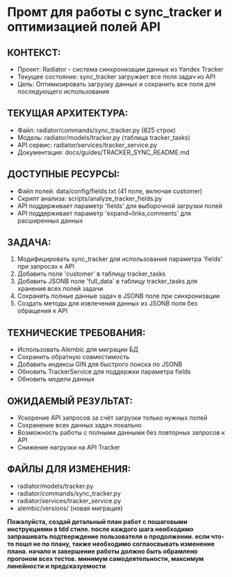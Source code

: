 # Промт для работы с sync_tracker и оптимизацией полей API

## КОНТЕКСТ:
- Проект: Radiator - система синхронизации данных из Yandex Tracker
- Текущее состояние: sync_tracker загружает все поля задач из API
- Цель: Оптимизировать загрузку данных и сохранить все поля для последующего использования

## ТЕКУЩАЯ АРХИТЕКТУРА:
- Файл: radiator/commands/sync_tracker.py (825 строк)
- Модель: radiator/models/tracker.py (таблица tracker_tasks)
- API сервис: radiator/services/tracker_service.py
- Документация: docs/guides/TRACKER_SYNC_README.md

## ДОСТУПНЫЕ РЕСУРСЫ:
- Файл полей: data/config/fields.txt (41 поле, включая customer)
- Скрипт анализа: scripts/analyze_tracker_fields.py
- API поддерживает параметр 'fields' для выборочной загрузки полей
- API поддерживает параметр 'expand=links,comments' для расширенных данных

## ЗАДАЧА:
1. Модифицировать sync_tracker для использования параметра 'fields' при запросах к API
2. Добавить поле 'customer' в таблицу tracker_tasks
3. Добавить JSONB поле 'full_data' в таблицу tracker_tasks для хранения всех полей задачи
4. Сохранять полные данные задач в JSONB поле при синхронизации
5. Создать методы для извлечения данных из JSONB поля без обращения к API

## ТЕХНИЧЕСКИЕ ТРЕБОВАНИЯ:
- Использовать Alembic для миграции БД
- Сохранить обратную совместимость
- Добавить индексы GIN для быстрого поиска по JSONB
- Обновить TrackerService для поддержки параметра fields
- Обновить модели данных

## ОЖИДАЕМЫЙ РЕЗУЛЬТАТ:
- Ускорение API запросов за счёт загрузки только нужных полей
- Сохранение всех данных задач локально
- Возможность работы с полными данными без повторных запросов к API
- Снижение нагрузки на API Tracker

## ФАЙЛЫ ДЛЯ ИЗМЕНЕНИЯ:
- radiator/models/tracker.py
- radiator/commands/sync_tracker.py
- radiator/services/tracker_service.py
- alembic/versions/ (новая миграция)

**Пожалуйста, создай детальный план работ с пошаговыми инструкциями в tdd стиле. после каждого шага необходимо запрашивать подтверждение пользователя о продолжении. если что-то пошл не по плану, также необходимо соглаосвывать изменение плана. начало и завершение работы должно быть обрамлено прогоном всех тестов. минимум самодеятельности, максимум линейности и предсказуемости**
